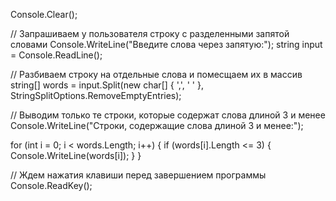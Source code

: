 Console.Clear();  

// Запрашиваем у пользователя строку с разделенными запятой словами
Console.WriteLine("Введите слова через запятую:");
string input = Console.ReadLine();

// Разбиваем строку на отдельные слова и помесщаем их в массив
string[] words = input.Split(new char[] { ',', ' ' }, StringSplitOptions.RemoveEmptyEntries);

// Выводим только те строки, которые содержат слова длиной 3 и менее
Console.WriteLine("Строки, содержащие слова длиной 3 и менее:");

for (int i = 0; i < words.Length; i++)
{
    if (words[i].Length <= 3)
        {
            Console.WriteLine(words[i]);
        }
}


// Ждем нажатия клавиши перед завершением программы
Console.ReadKey();
